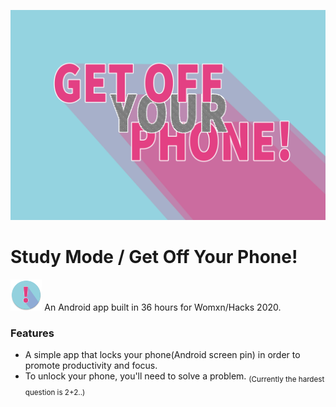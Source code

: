  ![Banner image by Janet Zhao](https://github.com/kat-avila/WomxnHacks2020/blob/master/banner.png)
 # Study Mode / Get Off Your Phone! 
<img src="https://github.com/kat-avila/WomxnHacks2020/blob/master/app/src/main/res/mipmap-xxxhdpi/ic_launcher_round.png" width=10%> An Android app built in 36 hours for Womxn/Hacks 2020. 

### Features
* A simple app that locks your phone(Android screen pin) in order to promote productivity and focus.
* To unlock your phone, you'll need to solve a problem. <sub>(Currently the hardest question is 2+2..)</sub>
